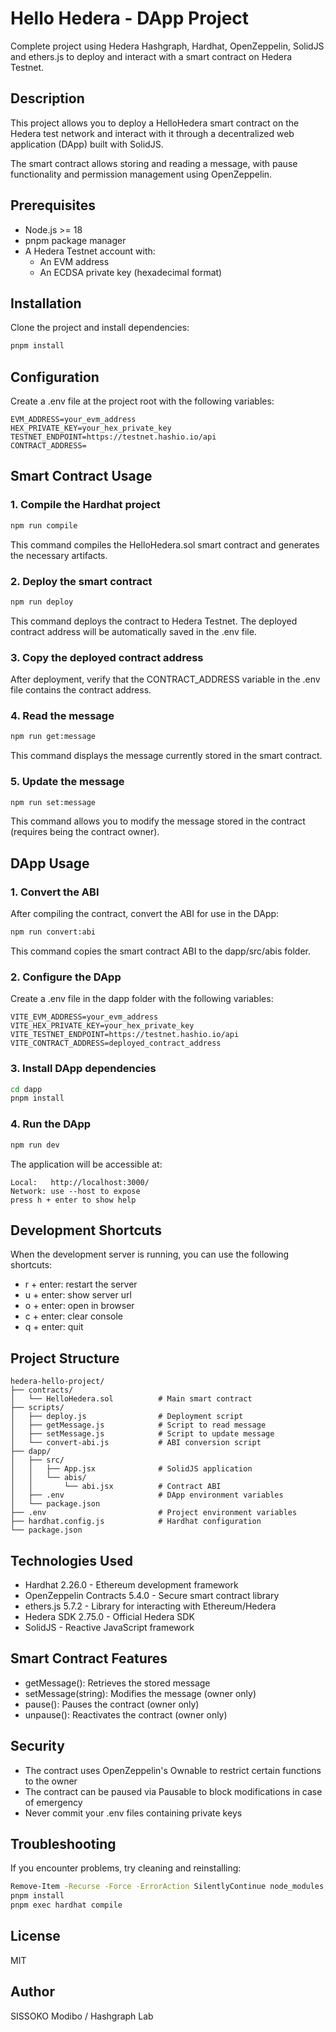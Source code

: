 # Hello Hedera - DApp Project

Complete project using Hedera Hashgraph, Hardhat, OpenZeppelin, SolidJS and ethers.js to deploy and interact with a smart contract on Hedera Testnet.

## Description

This project allows you to deploy a HelloHedera smart contract on the Hedera test network and interact with it through a decentralized web application (DApp) built with SolidJS.

The smart contract allows storing and reading a message, with pause functionality and permission management using OpenZeppelin.

## Prerequisites

- Node.js >= 18
- pnpm package manager
- A Hedera Testnet account with:
  - An EVM address
  - An ECDSA private key (hexadecimal format)

## Installation

Clone the project and install dependencies:

```bash
pnpm install
```

## Configuration

Create a .env file at the project root with the following variables:

```env
EVM_ADDRESS=your_evm_address
HEX_PRIVATE_KEY=your_hex_private_key
TESTNET_ENDPOINT=https://testnet.hashio.io/api
CONTRACT_ADDRESS=
```

## Smart Contract Usage

### 1. Compile the Hardhat project

```bash
npm run compile
```

This command compiles the HelloHedera.sol smart contract and generates the necessary artifacts.

### 2. Deploy the smart contract

```bash
npm run deploy
```

This command deploys the contract to Hedera Testnet. The deployed contract address will be automatically saved in the .env file.

### 3. Copy the deployed contract address

After deployment, verify that the CONTRACT_ADDRESS variable in the .env file contains the contract address.

### 4. Read the message

```bash
npm run get:message
```

This command displays the message currently stored in the smart contract.

### 5. Update the message

```bash
npm run set:message
```

This command allows you to modify the message stored in the contract (requires being the contract owner).

## DApp Usage

### 1. Convert the ABI

After compiling the contract, convert the ABI for use in the DApp:

```bash
npm run convert:abi
```

This command copies the smart contract ABI to the dapp/src/abis folder.

### 2. Configure the DApp

Create a .env file in the dapp folder with the following variables:

```env
VITE_EVM_ADDRESS=your_evm_address
VITE_HEX_PRIVATE_KEY=your_hex_private_key
VITE_TESTNET_ENDPOINT=https://testnet.hashio.io/api
VITE_CONTRACT_ADDRESS=deployed_contract_address
```

### 3. Install DApp dependencies

```bash
cd dapp
pnpm install
```

### 4. Run the DApp

```bash
npm run dev
```

The application will be accessible at:

```
Local:   http://localhost:3000/
Network: use --host to expose
press h + enter to show help
```

## Development Shortcuts

When the development server is running, you can use the following shortcuts:

- r + enter: restart the server
- u + enter: show server url
- o + enter: open in browser
- c + enter: clear console
- q + enter: quit

## Project Structure

```
hedera-hello-project/
├── contracts/
│   └── HelloHedera.sol          # Main smart contract
├── scripts/
│   ├── deploy.js                # Deployment script
│   ├── getMessage.js            # Script to read message
│   ├── setMessage.js            # Script to update message
│   └── convert-abi.js           # ABI conversion script
├── dapp/
│   ├── src/
│   │   ├── App.jsx              # SolidJS application
│   │   └── abis/
│   │       └── abi.jsx          # Contract ABI
│   ├── .env                     # DApp environment variables
│   └── package.json
├── .env                         # Project environment variables
├── hardhat.config.js            # Hardhat configuration
└── package.json
```

## Technologies Used

- Hardhat 2.26.0 - Ethereum development framework
- OpenZeppelin Contracts 5.4.0 - Secure smart contract library
- ethers.js 5.7.2 - Library for interacting with Ethereum/Hedera
- Hedera SDK 2.75.0 - Official Hedera SDK
- SolidJS - Reactive JavaScript framework

## Smart Contract Features

- getMessage(): Retrieves the stored message
- setMessage(string): Modifies the message (owner only)
- pause(): Pauses the contract (owner only)
- unpause(): Reactivates the contract (owner only)

## Security

- The contract uses OpenZeppelin's Ownable to restrict certain functions to the owner
- The contract can be paused via Pausable to block modifications in case of emergency
- Never commit your .env files containing private keys

## Troubleshooting

If you encounter problems, try cleaning and reinstalling:

```bash
Remove-Item -Recurse -Force -ErrorAction SilentlyContinue node_modules, cache, artifacts
pnpm install
pnpm exec hardhat compile
```

## License

MIT

## Author

SISSOKO Modibo / Hashgraph Lab
